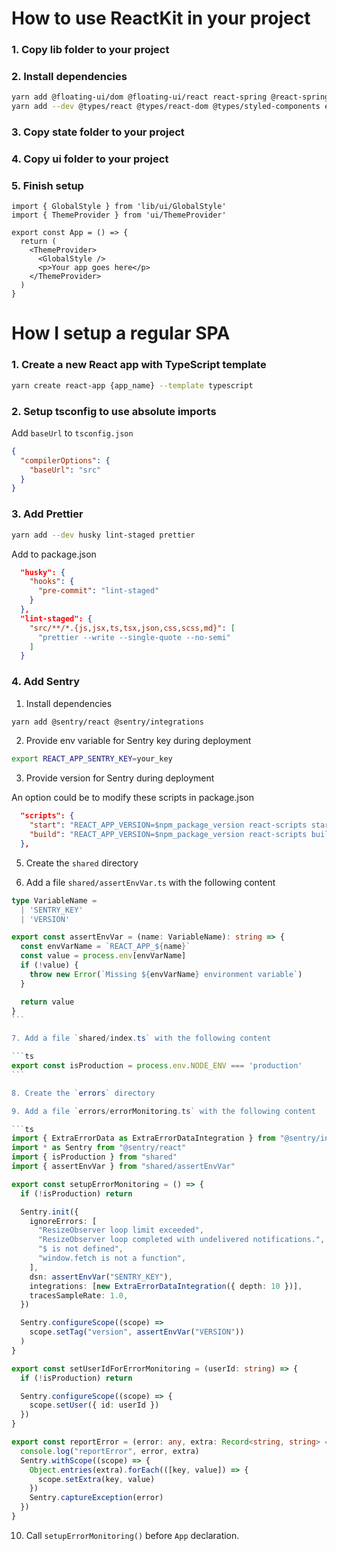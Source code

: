 # How to use ReactKit in your project

### 1. Copy lib folder to your project

### 2. Install dependencies

```sh
yarn add @floating-ui/dom @floating-ui/react react-spring @react-spring/web date-fns focus-trap-react react react-dom react-dropzone react-to-print react-use styled-components react-query
yarn add --dev @types/react @types/react-dom @types/styled-components eslint typescript
```

### 3. Copy state folder to your project

### 4. Copy ui folder to your project

### 5. Finish setup

```tsx
import { GlobalStyle } from 'lib/ui/GlobalStyle'
import { ThemeProvider } from 'ui/ThemeProvider'

export const App = () => {
  return (
    <ThemeProvider>
      <GlobalStyle />
      <p>Your app goes here</p>
    </ThemeProvider>
  )
}
```

# How I setup a regular SPA

### 1. Create a new React app with TypeScript template

```sh
yarn create react-app {app_name} --template typescript
```

### 2. Setup tsconfig to use absolute imports

Add `baseUrl` to `tsconfig.json`

```json
{
  "compilerOptions": {
    "baseUrl": "src"
  }
}
```

### 3. Add Prettier

```sh
yarn add --dev husky lint-staged prettier
```

Add to package.json

```json
  "husky": {
    "hooks": {
      "pre-commit": "lint-staged"
    }
  },
  "lint-staged": {
    "src/**/*.{js,jsx,ts,tsx,json,css,scss,md}": [
      "prettier --write --single-quote --no-semi"
    ]
  }
```

### 4. Add Sentry

1. Install dependencies

```sh
yarn add @sentry/react @sentry/integrations
```

2. Provide env variable for Sentry key during deployment

```sh
export REACT_APP_SENTRY_KEY=your_key
```

3. Provide version for Sentry during deployment

An option could be to modify these scripts in package.json

```json
  "scripts": {
    "start": "REACT_APP_VERSION=$npm_package_version react-scripts start",
    "build": "REACT_APP_VERSION=$npm_package_version react-scripts build"
  },
```

5. Create the `shared` directory

6. Add a file `shared/assertEnvVar.ts` with the following content

````ts
type VariableName =
  | 'SENTRY_KEY'
  | 'VERSION'

export const assertEnvVar = (name: VariableName): string => {
  const envVarName = `REACT_APP_${name}`
  const value = process.env[envVarName]
  if (!value) {
    throw new Error(`Missing ${envVarName} environment variable`)
  }

  return value
}
```

7. Add a file `shared/index.ts` with the following content

```ts
export const isProduction = process.env.NODE_ENV === 'production'
```

8. Create the `errors` directory

9. Add a file `errors/errorMonitoring.ts` with the following content

```ts
import { ExtraErrorData as ExtraErrorDataIntegration } from "@sentry/integrations"
import * as Sentry from "@sentry/react"
import { isProduction } from "shared"
import { assertEnvVar } from "shared/assertEnvVar"

export const setupErrorMonitoring = () => {
  if (!isProduction) return

  Sentry.init({
    ignoreErrors: [
      "ResizeObserver loop limit exceeded",
      "ResizeObserver loop completed with undelivered notifications.",
      "$ is not defined",
      "window.fetch is not a function",
    ],
    dsn: assertEnvVar("SENTRY_KEY"),
    integrations: [new ExtraErrorDataIntegration({ depth: 10 })],
    tracesSampleRate: 1.0,
  })

  Sentry.configureScope((scope) =>
    scope.setTag("version", assertEnvVar("VERSION"))
  )
}

export const setUserIdForErrorMonitoring = (userId: string) => {
  if (!isProduction) return

  Sentry.configureScope((scope) => {
    scope.setUser({ id: userId })
  })
}

export const reportError = (error: any, extra: Record<string, string> = {}) => {
  console.log("reportError", error, extra)
  Sentry.withScope((scope) => {
    Object.entries(extra).forEach(([key, value]) => {
      scope.setExtra(key, value)
    })
    Sentry.captureException(error)
  })
}
````

10. Call `setupErrorMonitoring()` before `App` declaration.
